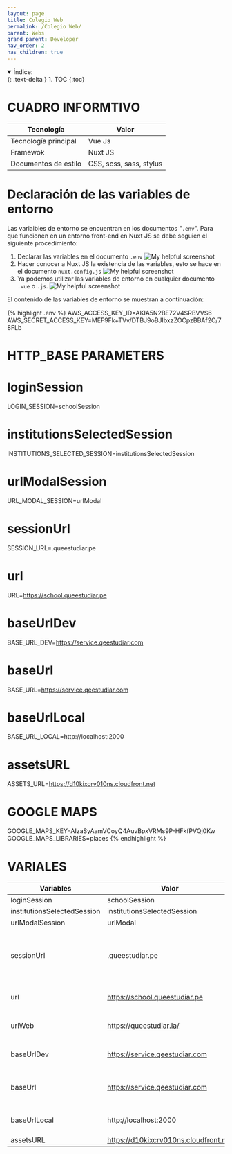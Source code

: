 ```yaml
---
layout: page
title: Colegio Web
permalink: /Colegio Web/
parent: Webs
grand_parent: Developer
nav_order: 2
has_children: true
---
```


<details open markdown="block">
  <summary>
    Índice:
  </summary>
  {: .text-delta }
1. TOC
{:toc}
</details>

# CUADRO INFORMTIVO

| Tecnología      | Valor |
| ----------- | ----------- |
| Tecnología principal      | Vue Js       |
| Framewok   | Nuxt JS        |
| Documentos de estilo | CSS, scss, sass, stylus |

# Declaración de las variables de entorno
Las variaibles de entorno se encuentran en los documentos "`.env`". Para que funcionen en un entorno front-end en Nuxt JS se debe seguien el siguiente procedimiento:
  1. Declarar las variables en el documento `.env`
    ![My helpful screenshot](https://cdn.discordapp.com/attachments/955522800918085684/1013780078934642708/unknown.png)
  1. Hacer conocer a Nuxt JS la existencia de las variables, esto se hace en el documento `nuxt.config.js`
    ![My helpful screenshot](https://cdn.discordapp.com/attachments/955522800918085684/1013781170686791701/unknown.png)
  1. Ya podemos utilizar las variables de entorno en cualquier documento `.vue` o `.js`.
    ![My helpful screenshot](https://cdn.discordapp.com/attachments/955522800918085684/1013781700922327150/unknown.png)

El contenido de las variables de entorno se muestran a continuación:

{% highlight .env %}
AWS_ACCESS_KEY_ID=AKIA5N2BE72V4SRBVVS6
AWS_SECRET_ACCESS_KEY=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

# HTTP_BASE PARAMETERS
# loginSession
LOGIN_SESSION=schoolSession
# institutionsSelectedSession
INSTITUTIONS_SELECTED_SESSION=institutionsSelectedSession
# urlModalSession
URL_MODAL_SESSION=urlModal
# sessionUrl
SESSION_URL=.queestudiar.pe
# url
URL=https://school.queestudiar.pe
# baseUrlDev
BASE_URL_DEV=https://service.qeestudiar.com
# baseUrl
BASE_URL=https://service.qeestudiar.com
# baseUrlLocal
BASE_URL_LOCAL=http://localhost:2000
# assetsURL
ASSETS_URL=https://d10kixcrv010ns.cloudfront.net

# GOOGLE MAPS
GOOGLE_MAPS_KEY=AIzaSyAamVCoyQ4AuvBpxVRMs9P-HFkfPVQj0Kw
GOOGLE_MAPS_LIBRARIES=places
{% endhighlight %}

# VARIALES

| Variables                   | Valor                                 | Descripción |
| -----------                 | -----------                           | ----------- |
| loginSession                | schoolSession                           | -- |
| institutionsSelectedSession | institutionsSelectedSession                      | -- |
| urlModalSession             | urlModal                              | -- |
| sessionUrl                  | .queestudiar.pe                       | Nombre del dominio donde se guardará la sesión iniciada. |
| url                         | https://school.queestudiar.pe           | URL de la web creada- |
| urlWeb                      | https://queestudiar.la/               | Dominio de la landing page |
| baseUrlDev                  | https://service.qeestudiar.com        | Link del servicio a consumir |
| baseUrl                     | https://service.qeestudiar.com        | Link del servicio a consumir en esta web |
| baseUrlLocal                | http://localhost:2000                 | Link en ambiente local |
| assetsURL                   | https://d10kixcrv010ns.cloudfront.net | -- |



